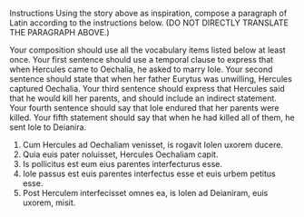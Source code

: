 Instructions
Using the story above as inspiration, compose a paragraph of Latin according to the instructions below. (DO NOT DIRECTLY TRANSLATE THE PARAGRAPH ABOVE.)

Your composition should use all the vocabulary items listed below at least once.
Your first sentence should use a temporal clause to express that when Hercules came to Oechalia, he asked to marry Iole.
Your second sentence should state that when her father Eurytus was unwilling, Hercules captured Oechalia.
Your third sentence should express that Hercules said that he would kill her parents, and should include an indirect statement.
Your fourth sentence should say that Iole endured that her parents were killed.
Your fifth statement should say that when he had killed all of them, he sent Iole to Deianira.

1. Cum Hercules ad Oechaliam venisset, is rogavit Iolen uxorem ducere.
2. Quia euis pater noluisset, Hercules Oechaliam capit.
3. Is pollicitus est eum eius parentes interfecturus esse.
4. Iole passus est euis parentes interfectus esse et euis urbem petitus esse.
5. Post Herculem interfecisset omnes ea, is Iolen ad Deianiram, euis uxorem, misit. 
